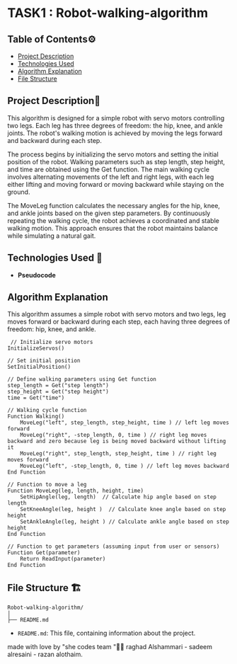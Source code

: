 # TASK1 : Robot-walking-algorithm

## Table of Contents⚙️
- [Project Description](#project-description)
- [Technologies Used](#technologies-used)
- [Algorithm Explanation](#algorithm-explanation)
- [File Structure](#file-structure)

## Project Description📝
This algorithm is designed for a simple robot with servo motors controlling two legs. Each leg has three degrees of freedom: the hip, knee, and ankle joints. The robot's walking motion is achieved by moving the legs forward and backward during each step.

The process begins by initializing the servo motors and setting the initial position of the robot. Walking parameters such as step length, step height, and time are obtained using the Get function. The main walking cycle involves alternating movements of the left and right legs, with each leg either lifting and moving forward or moving backward while staying on the ground.

The MoveLeg function calculates the necessary angles for the hip, knee, and ankle joints based on the given step parameters. By continuously repeating the walking cycle, the robot achieves a coordinated and stable walking motion. This approach ensures that the robot maintains balance while simulating a natural gait.

## Technologies Used 🔧
 - **Pseudocode**

## Algorithm Explanation

This algorithm assumes a simple robot with servo motors and two legs, leg moves forward or backward during each step, each having three degrees of freedom: hip, knee, and ankle.
```
 // Initialize servo motors
InitializeServos()

// Set initial position
SetInitialPosition()

// Define walking parameters using Get function
step_length = Get("step length")
step_height = Get("step height")
time = Get("time")

// Walking cycle function
Function Walking()
    MoveLeg("left", step_length, step_height, time ) // left leg moves forward
    MoveLeg("right", -step_length, 0, time ) // right leg moves backward and zero because leg is being moved backward without lifting it
    MoveLeg("right", step_length, step_height, time ) // right leg moves forward
    MoveLeg("left", -step_length, 0, time ) // left leg moves backward
End Function

// Function to move a leg
Function MoveLeg(leg, length, height, time)
    SetHipAngle(leg, length)  // Calculate hip angle based on step length
    SetKneeAngle(leg, height )  // Calculate knee angle based on step height
    SetAnkleAngle(leg, height ) // Calculate ankle angle based on step height
End Function

// Function to get parameters (assuming input from user or sensors)
Function Get(parameter)
    Return ReadInput(parameter)
End Function
```

## File Structure 🏗️

```
Robot-walking-algorithm/
│
├── README.md
```

- `README.md`: This file, containing information about the project.

made with love by "she codes team "🤍😄
raghad Alshammari - sadeem alresaini - razan alothaim.
